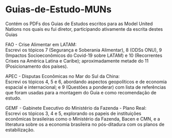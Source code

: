 # Guias-de-Estudo-MUNs
Contém os PDFs dos Guias de Estudos escritos para as Model United Nations nos quais eu fui diretor, participando ativamente da escrita destes Guias

FAO - Crise Alimentar em LATAM: \
Escrevi os tópicos 7 (Segurança e Soberania Alimentar), 8 (ODSs ONU), 9 (Impactos Socioeconômicos do Covid-19 sobre LATAM) e 10 (Recorrentes Crises na América Latina e Caribe); aproximadamente metade do 11 (Posicionamento dos países).

APEC - Disputas Econômicas no Mar do Sul da China: \
Escrevi os tópicos 4, 5 e 6, abordando aspectos geopolíticos e de economia espacial e internacional; e 9 (Questões a ponderar) com lista de referências que foram usadas para a montagem do Guia e como recomendação de estudo.

GEMF - Gabinete Executivo do Ministério da Fazenda - Plano Real: \
Escrevi os tópicos 3, 4 e 5, explorando os papeis de instituições econômicas brasileiras como o Ministério da Fazenda, Bacen e CMN, e a literatura sobre os a economia brasileira no pós-ditadura com os planos de estabilização.
